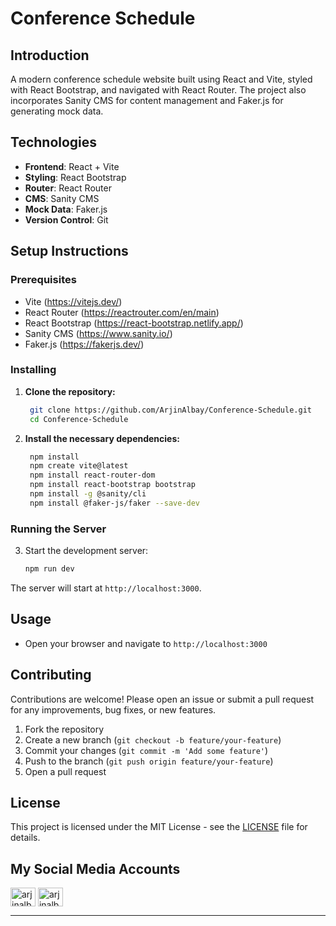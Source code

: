 # Conference Schedule

## Introduction

A modern conference schedule website built using React and Vite, styled with React Bootstrap, and navigated with React Router. The project also incorporates Sanity CMS for content management and Faker.js for generating mock data.

## Technologies

- **Frontend**: React + Vite
- **Styling**: React Bootstrap
- **Router**: React Router
- **CMS**: Sanity CMS
- **Mock Data**: Faker.js
- **Version Control**: Git

## Setup Instructions

### Prerequisites

- Vite (https://vitejs.dev/)
- React Router (https://reactrouter.com/en/main)
- React Bootstrap (https://react-bootstrap.netlify.app/)
- Sanity CMS (https://www.sanity.io/)
- Faker.js (https://fakerjs.dev/)

### Installing

1. **Clone the repository:**

   ```bash
    git clone https://github.com/ArjinAlbay/Conference-Schedule.git
    cd Conference-Schedule

   ```

2. **Install the necessary dependencies:**

   ```bash
    npm install
    npm create vite@latest
    npm install react-router-dom
    npm install react-bootstrap bootstrap
    npm install -g @sanity/cli
    npm install @faker-js/faker --save-dev

   ```

### Running the Server

3. Start the development server:
   ```bash
   npm run dev
   ```

The server will start at `http://localhost:3000`.

## Usage

- Open your browser and navigate to `http://localhost:3000`

## Contributing

Contributions are welcome! Please open an issue or submit a pull request for any improvements, bug fixes, or new features.

1. Fork the repository
2. Create a new branch (`git checkout -b feature/your-feature`)
3. Commit your changes (`git commit -m 'Add some feature'`)
4. Push to the branch (`git push origin feature/your-feature`)
5. Open a pull request

## License

This project is licensed under the MIT License - see the [LICENSE](LICENSE) file for details.

## My Social Media Accounts

<a href="https://twitter.com/arjinalbay" target="blank"><img align="center" src="https://raw.githubusercontent.com/rahuldkjain/github-profile-readme-generator/master/src/images/icons/Social/twitter.svg" alt="arjinalbay" height="30" width="40" /></a>
<a href="https://linkedin.com/in/arjinalbay" target="blank"><img align="center" src="https://raw.githubusercontent.com/rahuldkjain/github-profile-readme-generator/master/src/images/icons/Social/linked-in-alt.svg" alt="arjinalbay" height="30" width="40" /></a>

---
